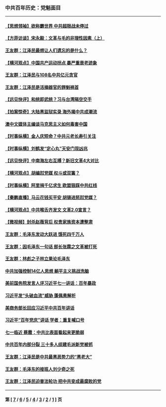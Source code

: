 ### 中共百年历史：党魁面目
---
#### [【思想领袖】欲称霸世界 中共超限战未停过](../../pages/nf1176107/n13745142.md?11080430) 
#### [【方菲访谈】宋永毅：文革与毛的非理性因素（上）](../../pages/nf1176107/n13469956.md?11080430) 
#### [王友群：江泽民最想让人们遗忘的是什么？](../../pages/nf1176107/n13408949.md?11080430) 
#### [【横河观点】中国共产运动拐点 暴严重衰老迹象](../../pages/nf1176107/n13388333.md?11080430) 
#### [王友群：江泽民与108名中共亿元贪官](../../pages/nf1176107/n13352358.md?11080430) 
#### [王友群：江泽民是活摘器官的罪魁祸首](../../pages/nf1176107/n13336903.md?11080430) 
#### [【远见快评】和统即武统？习与台湾隔空交手](../../pages/nf1176107/n13297739.md?11080430) 
#### [【拍案惊奇】大陆黑监狱实录 海外揭中共成潮流](../../pages/nf1176107/n13288853.md?11080430) 
#### [澳中文媒体主编谈马克思主义如何毒害中国](../../pages/nf1176107/n13257387.md?11080430) 
#### [【时事纵横】金人庆短命？中共元老长寿引关注](../../pages/nf1176107/n13217934.md?11080430) 
#### [【时事纵横】刘鹤发“定心丸”天安门现凶兆](../../pages/nf1176107/n13215416.md?11080430) 
#### [【远见快评】中南海左右互搏？新旧文革4大对比](../../pages/nf1176107/n13214745.md?11080430) 
#### [【横河观点】胡编怼党媒 权斗或双簧？](../../pages/nf1176107/n13210864.md?11080430) 
#### [【时事纵横】阿里捐千亿求生 欧盟狠踩中共红线](../../pages/nf1176107/n13206431.md?11080430) 
#### [【秦鹏直播】马云花钱买平安 胡锡进怒怼党媒？](../../pages/nf1176107/n13206392.md?11080430) 
#### [【横河观点】中共喉舌齐发文 文革2.0宣言？](../../pages/nf1176107/n13201248.md?11080430) 
#### [【微视频】封杀赵薇背后 权贵家族资本遭整肃](../../pages/nf1176107/n13197798.md?11080430) 
#### [王友群：毛泽东发动大跃进 饿死四千万人](../../pages/nf1176107/n13177158.md?11080430) 
#### [王友群：因毛泽东一句话 部长张霖之文革被打死](../../pages/nf1176107/n13161711.md?11080430) 
#### [王友群：林彪之子林立果论毛泽东](../../pages/nf1176107/n13128622.md?11080430) 
#### [中共加强控制14亿人思想 躺平主义挑战洗脑](../../pages/nf1176107/n13094299.md?11080430) 
#### [美前国务院发言人评习近平七一讲话：百年暴政](../../pages/nf1176107/n13066986.md?11080430) 
#### [习近平发“头破血流”威胁 蓬佩奥解析](../../pages/nf1176107/n13063604.md?11080430) 
#### [美商务部长回应习近平中共百年讲话](../../pages/nf1176107/n13062903.md?11080430) 
#### [习近平“百年党庆”讲话 学者：重复喊口号](../../pages/nf1176107/n13061411.md?11080430) 
#### [七一临近 蔡霞：中共比表面看起来更脆弱](../../pages/nf1176107/n13056418.md?11080430) 
#### [中共百年内部分裂 三十多人组建毛派新党被抓](../../pages/nf1176107/n13044023.md?11080430) 
#### [王友群：江泽民是中共最黑恶势力的“黑老大”](../../pages/nf1176107/n13022180.md?11080430) 
#### [王友群：毛泽东的接班人刘少奇之死](../../pages/nf1176107/n12991772.md?11080430) 
#### [王友群：江泽民迫害法轮功 把中共变成最腐败的党](../../pages/nf1176107/n12947347.md?11080430) 

---
#### 第 [ [7](./7.md?11080430) / [6](./6.md?11080430) / [5](./5.md?11080430) / [4](./4.md?11080430) / [3](./3.md?11080430) / [2](./2.md?11080430) / [1](./1.md?11080430) ] 页

